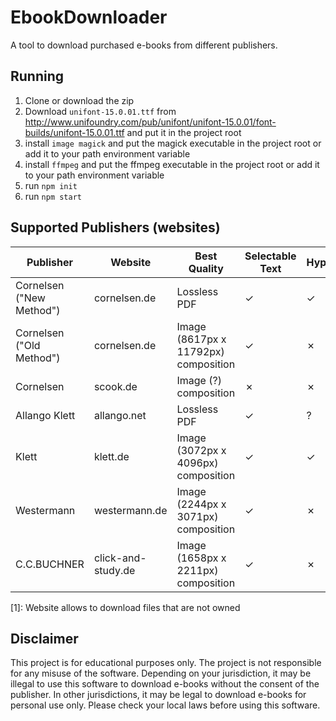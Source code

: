 # EbookDownloader

A tool to download purchased e-books from different publishers.

## Running

1. Clone or download the zip
1. Download `unifont-15.0.01.ttf` from http://www.unifoundry.com/pub/unifont/unifont-15.0.01/font-builds/unifont-15.0.01.ttf and put it in the project root
1. install `image magick` and put the magick executable in the project root or add it to your path environment variable
1. install `ffmpeg` and put the ffmpeg executable in the project root or add it to your path environment variable
1. run `npm init`
1. run `npm start`

## Supported Publishers (websites)
| Publisher | Website | Best Quality | Selectable Text | Hyperrefs | Notes |
| --- | --- | --- | --- | --- | --- |
| Cornelsen ("New Method") | cornelsen.de | Lossless PDF | &check; | &check; |  |
| Cornelsen ("Old Method") | cornelsen.de | Image (8617px x 11792px) composition | &check; | &cross; |  |
| Cornelsen | scook.de | Image (?) composition | &cross; | &cross; | |
| Allango Klett | allango.net | Lossless PDF | &check; | ? | [1] |
| Klett | klett.de | Image (3072px x 4096px) composition | &check; | &check; | |
| Westermann | westermann.de | Image (2244px x 3071px) composition | &check; | &cross; | |
| C.C.BUCHNER | click-and-study.de | Image (1658px x 2211px) composition | &check; | &cross; | |

[1]: Website allows to download files that are not owned

## Disclaimer
This project is for educational purposes only. The project is not responsible for any misuse of the software. Depending on your jurisdiction, it may be illegal to use this software to download e-books without the consent of the publisher. In other jurisdictions, it may be legal to download e-books for personal use only. Please check your local laws before using this software.